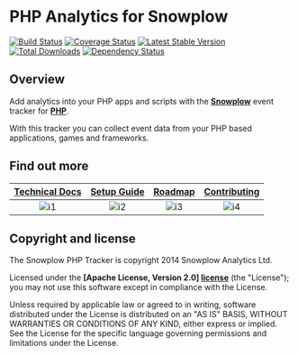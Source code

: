 PHP Analytics for Snowplow
==========================
[![Build Status][travis-image]][travis]
[![Coverage Status][coveralls-image]][coveralls]
[![Latest Stable Version][packagist-image-1]][packagist-1]
[![Total Downloads][packagist-image-2]][packagist-2]
[![Dependency Status][versioneye-image]][versioneye]

## Overview

Add analytics into your PHP apps and scripts with the **[Snowplow][1]** event tracker for **[PHP][2]**.

With this tracker you can collect event data from your PHP based applications, games and frameworks.

## Find out more

| **[Technical Docs][techdocs]** | **[Setup Guide][setup]** | **[Roadmap][roadmap]** | **[Contributing][contributing]** |
|:------------------------------:|:------------------------:|:----------------------:|:--------------------------------:|
| ![i1][techdocs-image]          | ![i2][setup-image]       | ![i3][roadmap-image]   | ![i4][contributing-image]        |

## Copyright and license

The Snowplow PHP Tracker is copyright 2014 Snowplow Analytics Ltd.

Licensed under the **[Apache License, Version 2.0] [license]** (the "License");
you may not use this software except in compliance with the License.

Unless required by applicable law or agreed to in writing, software
distributed under the License is distributed on an "AS IS" BASIS,
WITHOUT WARRANTIES OR CONDITIONS OF ANY KIND, either express or implied.
See the License for the specific language governing permissions and
limitations under the License.

[1]: http://snowplowanalytics.com/
[2]: http://php.net/

[travis]: https://travis-ci.org/snowplow/snowplow-php-tracker
[travis-image]: https://travis-ci.org/snowplow/snowplow-php-tracker.svg?branch=master
[coveralls]: https://coveralls.io/r/snowplow/snowplow-php-tracker?branch=master
[coveralls-image]: https://coveralls.io/repos/snowplow/snowplow-php-tracker/badge.png?branch=master
[versioneye]: https://www.versioneye.com/user/projects/542ac2c1fc3f5c175f000035
[versioneye-image]: https://www.versioneye.com/user/projects/542ac2c1fc3f5c175f000035/badge.svg?style=flat

[packagist-1]: https://packagist.org/packages/snowplow/snowplow-tracker
[packagist-image-1]: https://poser.pugx.org/snowplow/snowplow-tracker/v/stable.png
[packagist-2]: https://packagist.org/packages/snowplow/snowplow-tracker
[packagist-image-2]: https://poser.pugx.org/snowplow/snowplow-tracker/downloads.png

[techdocs-image]: https://d3i6fms1cm1j0i.cloudfront.net/github/images/techdocs.png
[setup-image]: https://d3i6fms1cm1j0i.cloudfront.net/github/images/setup.png
[roadmap-image]: https://d3i6fms1cm1j0i.cloudfront.net/github/images/roadmap.png
[contributing-image]: https://d3i6fms1cm1j0i.cloudfront.net/github/images/contributing.png
[techdocs]: https://github.com/snowplow/snowplow/wiki/PHP-Tracker
[setup]: https://github.com/snowplow/snowplow/wiki/PHP-Tracker-Setup
[roadmap]: https://github.com/snowplow/snowplow/wiki/PHP-Tracker-Roadmap
[contributing]: https://github.com/snowplow/snowplow/wiki/PHP-Tracker-Contributing

[license]: http://www.apache.org/licenses/LICENSE-2.0
